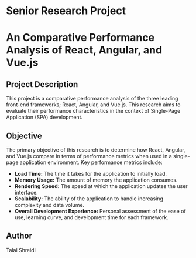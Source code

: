 # Senior Research Project
 
# An Comparative Performance Analysis of React, Angular, and Vue.js

## Project Description

This project is a comparative performance analysis of the three leading front-end frameworks; React, Angular, and Vue.js. This research aims to evaluate their performance characteristics in the context of Single-Page Application (SPA) development.

## Objective

The primary objective of this research is to determine how React, Angular, and Vue.js compare in terms of performance metrics when used in a single-page application environment.
Key performance metrics include:

* **Load Time:** The time it takes for the application to initially load.
* **Memory Usage:** The amount of memory the application consumes. 
* **Rendering Speed:** The speed at which the application updates the user interface. 
* **Scalability:** The ability of the application to handle increasing complexity and data volume.
* **Overall Development Experience:** Personal assessment of the ease of use, learning curve, and development time for each framework.

## Author

Talal Shreidi

